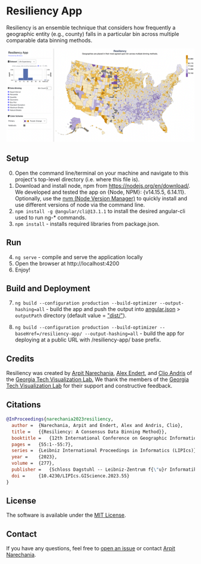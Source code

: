 # Resiliency App
Resiliency is an ensemble technique that considers how frequently a geographic entity (e.g., county) falls in a particular bin across multiple comparable data binning methods.

![Screenshot of the Resiliency App showing the output of the Resiliency binning method on Life Expectancy (years) data for U.S. counties.](screenshot.png)

## Setup
0. Open the command line/terminal on your machine and navigate to this project's top-level directory (i.e. where this file is).
1. Download and install node, npm from https://nodejs.org/en/download/. We developed and tested the app on {Node, NPM}: {v14.15.5, 6.14.11}. Optionally, use the <a href="https://github.com/nvm-sh/nvm" target="_blank">nvm (Node Version Manager)</a> to quickly install and use different versions of node via the command line.
2. `npm install -g @angular/cli@13.1.1` to install the desired angular-cli used to run ng-* commands.
3. `npm install` - installs required libraries from package.json. 


## Run
4. `ng serve` - compile and serve the application locally
5. Open the browser at http://localhost:4200
6. Enjoy!


## Build and Deployment
7. `ng build --configuration production --build-optimizer --output-hashing=all` - build the app and push the output into [angular.json](angular.json) > `outputPath` directory (default value = ["dist/"](dist/)).

8. `ng build --configuration production --build-optimizer --baseHref=/resiliency-app/ --output-hashing=all` - build the app for deploying at a public URL with /resiliency-app/ base prefix.


## Credits
Resiliency was created by
<a target="_blank" href="http://narechania.com">Arpit Narechania</a>, <a href="https://va.gatech.edu/endert/">Alex Endert</a>, and <a href="https://friendlycities.gatech.edu/">Clio Andris</a> of the <a target="_blank" href="https://vis.gatech.edu/">Georgia Tech Visualization Lab.</a> We thank the members of the <a target="_blank" href="http://vis.gatech.edu/">Georgia Tech Visualization Lab</a> for their support and constructive feedback.</p>


## Citations
```bibTeX
@InProceedings{narechania2023resiliency,
  author =	{Narechania, Arpit and Endert, Alex and Andris, Clio},
  title =	{{Resiliency: A Consensus Data Binning Method}},
  booktitle =	{12th International Conference on Geographic Information Science (GIScience 2023)},
  pages =	{55:1--55:7},
  series =	{Leibniz International Proceedings in Informatics (LIPIcs)},
  year =	{2023},
  volume =	{277},
  publisher =	{Schloss Dagstuhl -- Leibniz-Zentrum f{\"u}r Informatik},
  doi =		{10.4230/LIPIcs.GIScience.2023.55}
}
```

## License
The software is available under the [MIT License](https://github.com/arpitnarechania/resiliency-app/blob/master/LICENSE).


## Contact
If you have any questions, feel free to [open an issue](https://github.com/arpitnarechania/resiliency-app/issues/new/choose) or contact [Arpit Narechania](http://narechania.com).